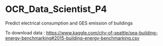 # OCR_Data_Scientist_P4
Predict electrical consumption and GES emission of buildings

To download data : https://www.kaggle.com/city-of-seattle/sea-building-energy-benchmarking#2015-building-energy-benchmarking.csv
